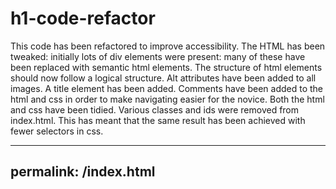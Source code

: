 # h1-code-refactor
This code has been refactored to improve accessibility. The HTML has been tweaked: initially lots of div elements were present: many of these have been replaced with semantic html elements.
The structure of html elements should now follow a logical structure.
Alt attributes have been added to all images.
A title element has been added.
Comments have been added to the html and css in order to make navigating easier for the novice.
Both the html and css have been tidied. Various classes and ids were removed from index.html. This has meant that the same result has been achieved with fewer selectors in css.


---
permalink: /index.html
---
